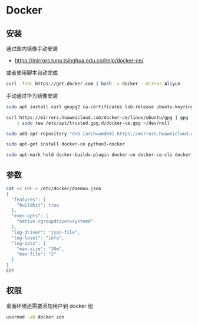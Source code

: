 # Docker

## 安装

通过国内镜像手动安装

- <https://mirrors.tuna.tsinghua.edu.cn/help/docker-ce/>

或者使用脚本自动完成

```sh
curl -fsSL https://get.docker.com | bash -s docker --mirror Aliyun
```

手动通过华为镜像安装

```sh
sudo apt install curl gnupg2 ca-certificates lsb-release ubuntu-keyring

curl https://mirrors.huaweicloud.com/docker-ce/linux/ubuntu/gpg | gpg --dearmor \
	| sudo tee /etc/apt/trusted.gpg.d/docker-ce.gpg >/dev/null

sudo add-apt-repository "deb [arch=amd64] https://mirrors.huaweicloud.com/docker-ce/linux/ubuntu $(lsb_release -cs) stable"

sudo apt-get install docker-ce python3-docker

sudo apt-mark hold docker-buildx-plugin docker-ce docker-ce-cli docker-ce-rootless-extras docker-compose-plugin python3-docker

```

## 参数

```sh
cat << EOF > /etc/docker/daemon.json
{
  "features": {
    "buildkit": true
  },
  "exec-opts": [
    "native.cgroupdriver=systemd"
  ],
  "log-driver": "json-file",
  "log-level": "info",
  "log-opts": {
    "max-size": "30m",
    "max-file": "2"
  }
}
EOF
```

## 权限

桌面环境还需要添加用户到 docker 组

```sh
usermod -aG docker zen
```
